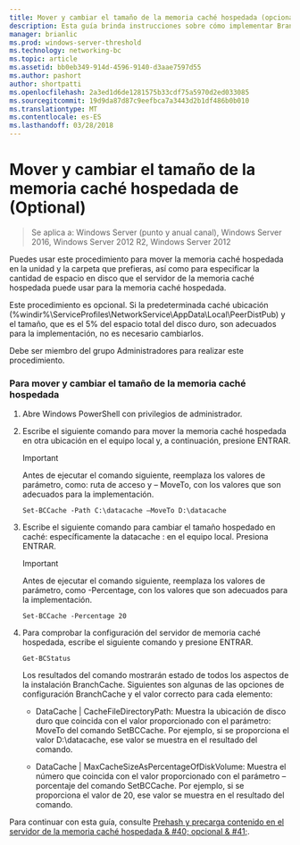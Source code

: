 ```yaml
---
title: Mover y cambiar el tamaño de la memoria caché hospedada (opcional)
description: Esta guía brinda instrucciones sobre cómo implementar BranchCache en modo de memoria caché hospedada en equipos que ejecutan Windows Server 2016 y Windows 10
manager: brianlic
ms.prod: windows-server-threshold
ms.technology: networking-bc
ms.topic: article
ms.assetid: bb0eb349-914d-4596-9140-d3aae7597d55
ms.author: pashort
author: shortpatti
ms.openlocfilehash: 2a3ed1d6de1281575b33cdf75a5970d2ed033085
ms.sourcegitcommit: 19d9da87d87c9eefbca7a3443d2b1df486b0b010
ms.translationtype: MT
ms.contentlocale: es-ES
ms.lasthandoff: 03/28/2018
---
```

# <a name="move-and-resize-the-hosted-cache-optional"></a>Mover y cambiar el tamaño de la memoria caché hospedada de \(Optional\)

>Se aplica a: Windows Server (punto y anual canal), Windows Server 2016, Windows Server 2012 R2, Windows Server 2012

Puedes usar este procedimiento para mover la memoria caché hospedada en la unidad y la carpeta que prefieras, así como para especificar la cantidad de espacio en disco que el servidor de la memoria caché hospedada puede usar para la memoria caché hospedada.

Este procedimiento es opcional. Si la predeterminada caché ubicación \(%windir%\\ServiceProfiles\\NetworkService\\AppData\\Local\\PeerDistPub\) y el tamaño, que es el 5% del espacio total del disco duro, son adecuados para la implementación, no es necesario cambiarlos.

Debe ser miembro del grupo Administradores para realizar este procedimiento.

### <a name="to-move-and-resize-the-hosted-cache"></a>Para mover y cambiar el tamaño de la memoria caché hospedada

1. Abre Windows PowerShell con privilegios de administrador.

2. Escribe el siguiente comando para mover la memoria caché hospedada en otra ubicación en el equipo local y, a continuación, presione ENTRAR.

    > [!IMPORTANT]
    > Antes de ejecutar el comando siguiente, reemplaza los valores de parámetro, como: ruta de acceso y – MoveTo, con los valores que son adecuados para la implementación.

    ``` 
    Set-BCCache -Path C:\datacache –MoveTo D:\datacache
    ``` 

3.  Escribe el siguiente comando para cambiar el tamaño hospedado en caché: específicamente la datacache \: en el equipo local. Presiona ENTRAR.

    > [!IMPORTANT]
    > Antes de ejecutar el comando siguiente, reemplaza los valores de parámetro, como \-Percentage, con los valores que son adecuados para la implementación.  

    ``` 
    Set-BCCache -Percentage 20
    ``` 

4.  Para comprobar la configuración del servidor de memoria caché hospedada, escribe el siguiente comando y presione ENTRAR.

    ``` 
    Get-BCStatus
    ``` 

    Los resultados del comando mostrarán estado de todos los aspectos de la instalación BranchCache. Siguientes son algunas de las opciones de configuración BranchCache y el valor correcto para cada elemento:

    -   DataCache | CacheFileDirectoryPath: Muestra la ubicación de disco duro que coincida con el valor proporcionado con el parámetro: MoveTo del comando SetBCCache. Por ejemplo, si se proporciona el valor D:\\datacache, ese valor se muestra en el resultado del comando.

    -   DataCache | MaxCacheSizeAsPercentageOfDiskVolume: Muestra el número que coincida con el valor proporcionado con el parámetro – porcentaje del comando SetBCCache. Por ejemplo, si se proporciona el valor de 20, ese valor se muestra en el resultado del comando.

Para continuar con esta guía, consulte [Prehash y precarga contenido en el servidor de la memoria caché hospedada & #40; opcional & #41;](7-Bc-Prehash-Preload.md).